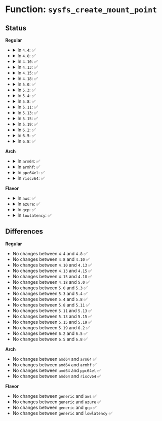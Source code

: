 # Function: <code>sysfs_create_mount_point</code>

## Status
<b>Regular</b>
<ul>
<li>
<details>
<summary>In <code>4.4</code>: ✅</summary>

```c
int sysfs_create_mount_point(struct kobject *parent_kobj, const char *name);
```

**Collision:** Unique Global

**Inline:** No

**Transformation:** False

**Instances:**

```
In fs/sysfs/dir.c (ffffffff8128cce0)
Location: fs/sysfs/dir.c:130
Inline: False
Direct callers:
  - kernel/cgroup.c:cgroup_init
  - fs/tracefs/inode.c:tracefs_init
```
**Symbols:**

```
ffffffff8128cce0-ffffffff8128cd30: sysfs_create_mount_point (STB_GLOBAL)
```
</details>
</li>
<li>
<details>
<summary>In <code>4.8</code>: ✅</summary>

```c
int sysfs_create_mount_point(struct kobject *parent_kobj, const char *name);
```

**Collision:** Unique Global

**Inline:** No

**Transformation:** False

**Instances:**

```
In fs/sysfs/dir.c (ffffffff812ba360)
Location: fs/sysfs/dir.c:130
Inline: False
Direct callers:
  - kernel/cgroup.c:cgroup_init
  - fs/tracefs/inode.c:tracefs_init
```
**Symbols:**

```
ffffffff812ba360-ffffffff812ba3b0: sysfs_create_mount_point (STB_GLOBAL)
```
</details>
</li>
<li>
<details>
<summary>In <code>4.10</code>: ✅</summary>

```c
int sysfs_create_mount_point(struct kobject *parent_kobj, const char *name);
```

**Collision:** Unique Global

**Inline:** No

**Transformation:** False

**Instances:**

```
In fs/sysfs/dir.c (ffffffff812cfa90)
Location: fs/sysfs/dir.c:130
Inline: False
Direct callers:
  - arch/x86/kernel/cpu/intel_rdt_rdtgroup.c:rdtgroup_init
  - kernel/cgroup.c:cgroup_init
  - fs/tracefs/inode.c:tracefs_init
```
**Symbols:**

```
ffffffff812cfa90-ffffffff812cfae0: sysfs_create_mount_point (STB_GLOBAL)
```
</details>
</li>
<li>
<details>
<summary>In <code>4.13</code>: ✅</summary>

```c
int sysfs_create_mount_point(struct kobject *parent_kobj, const char *name);
```

**Collision:** Unique Global

**Inline:** No

**Transformation:** False

**Instances:**

```
In fs/sysfs/dir.c (ffffffff812dd180)
Location: fs/sysfs/dir.c:130
Inline: False
Direct callers:
  - arch/x86/kernel/cpu/intel_rdt_rdtgroup.c:rdtgroup_init
  - kernel/cgroup/cgroup.c:cgroup_init
  - fs/configfs/mount.c:configfs_init
  - fs/tracefs/inode.c:tracefs_init
```
**Symbols:**

```
ffffffff812dd180-ffffffff812dd1d0: sysfs_create_mount_point (STB_GLOBAL)
```
</details>
</li>
<li>
<details>
<summary>In <code>4.15</code>: ✅</summary>

```c
int sysfs_create_mount_point(struct kobject *parent_kobj, const char *name);
```

**Collision:** Unique Global

**Inline:** No

**Transformation:** False

**Instances:**

```
In fs/sysfs/dir.c (ffffffff81301ab0)
Location: fs/sysfs/dir.c:130
Inline: False
Direct callers:
  - arch/x86/kernel/cpu/intel_rdt_rdtgroup.c:rdtgroup_init
  - kernel/cgroup/cgroup.c:cgroup_init
  - fs/configfs/mount.c:configfs_init
  - fs/tracefs/inode.c:tracefs_init
```
**Symbols:**

```
ffffffff81301ab0-ffffffff81301b00: sysfs_create_mount_point (STB_GLOBAL)
```
</details>
</li>
<li>
<details>
<summary>In <code>4.18</code>: ✅</summary>

```c
int sysfs_create_mount_point(struct kobject *parent_kobj, const char *name);
```

**Collision:** Unique Global

**Inline:** No

**Transformation:** False

**Instances:**

```
In fs/sysfs/dir.c (ffffffff8132f8e0)
Location: fs/sysfs/dir.c:134
Inline: False
Direct callers:
  - arch/x86/kernel/cpu/intel_rdt_rdtgroup.c:rdtgroup_init
  - kernel/cgroup/cgroup.c:cgroup_init
  - kernel/bpf/inode.c:bpf_init
  - fs/configfs/mount.c:configfs_init
  - fs/fuse/inode.c:fuse_init
  - fs/debugfs/inode.c:debugfs_init
  - fs/tracefs/inode.c:tracefs_init
  - fs/pstore/inode.c:init_pstore_fs
  - security/inode.c:securityfs_init
  - security/selinux/selinuxfs.c:init_sel_fs
  - security/smack/smackfs.c:init_smk_fs
  - drivers/firmware/efi/efi.c:efisubsys_init
```
**Symbols:**

```
ffffffff8132f8e0-ffffffff8132f930: sysfs_create_mount_point (STB_GLOBAL)
```
</details>
</li>
<li>
<details>
<summary>In <code>5.0</code>: ✅</summary>

```c
int sysfs_create_mount_point(struct kobject *parent_kobj, const char *name);
```

**Collision:** Unique Global

**Inline:** No

**Transformation:** False

**Instances:**

```
In fs/sysfs/dir.c (ffffffff81346c80)
Location: fs/sysfs/dir.c:135
Inline: False
Direct callers:
  - arch/x86/kernel/cpu/resctrl/rdtgroup.c:rdtgroup_init
  - kernel/cgroup/cgroup.c:cgroup_init
  - kernel/bpf/inode.c:bpf_init
  - fs/configfs/mount.c:configfs_init
  - fs/fuse/inode.c:fuse_init
  - fs/debugfs/inode.c:debugfs_init
  - fs/tracefs/inode.c:tracefs_init
  - fs/pstore/inode.c:pstore_init_fs
  - security/inode.c:securityfs_init
  - security/selinux/selinuxfs.c:init_sel_fs
  - security/smack/smackfs.c:init_smk_fs
  - drivers/firmware/efi/efi.c:efisubsys_init
```
**Symbols:**

```
ffffffff81346c80-ffffffff81346cd0: sysfs_create_mount_point (STB_GLOBAL)
```
</details>
</li>
<li>
<details>
<summary>In <code>5.3</code>: ✅</summary>

```c
int sysfs_create_mount_point(struct kobject *parent_kobj, const char *name);
```

**Collision:** Unique Global

**Inline:** No

**Transformation:** False

**Instances:**

```
In fs/sysfs/dir.c (ffffffff8136efc0)
Location: fs/sysfs/dir.c:135
Inline: False
Direct callers:
  - arch/x86/kernel/cpu/resctrl/rdtgroup.c:rdtgroup_init
  - kernel/cgroup/cgroup.c:cgroup_init
  - kernel/bpf/inode.c:bpf_init
  - fs/configfs/mount.c:configfs_init
  - fs/fuse/inode.c:fuse_init
  - fs/debugfs/inode.c:debugfs_init
  - fs/tracefs/inode.c:tracefs_init
  - fs/pstore/inode.c:pstore_init_fs
  - security/inode.c:securityfs_init
  - security/selinux/selinuxfs.c:init_sel_fs
  - security/smack/smackfs.c:init_smk_fs
  - drivers/firmware/efi/efi.c:efisubsys_init
```
**Symbols:**

```
ffffffff8136efc0-ffffffff8136f023: sysfs_create_mount_point (STB_GLOBAL)
```
</details>
</li>
<li>
<details>
<summary>In <code>5.4</code>: ✅</summary>

```c
int sysfs_create_mount_point(struct kobject *parent_kobj, const char *name);
```

**Collision:** Unique Global

**Inline:** No

**Transformation:** False

**Instances:**

```
In fs/sysfs/dir.c (ffffffff81387340)
Location: fs/sysfs/dir.c:135
Inline: False
Direct callers:
  - arch/x86/kernel/cpu/resctrl/rdtgroup.c:rdtgroup_init
  - kernel/cgroup/cgroup.c:cgroup_init
  - kernel/bpf/inode.c:bpf_init
  - fs/configfs/mount.c:configfs_init
  - fs/fuse/inode.c:fuse_init
  - fs/debugfs/inode.c:debugfs_init
  - fs/tracefs/inode.c:tracefs_init
  - fs/pstore/inode.c:pstore_init_fs
  - security/inode.c:securityfs_init
  - security/selinux/selinuxfs.c:init_sel_fs
  - security/smack/smackfs.c:init_smk_fs
  - drivers/firmware/efi/efi.c:efisubsys_init
```
**Symbols:**

```
ffffffff81387340-ffffffff813873a3: sysfs_create_mount_point (STB_GLOBAL)
```
</details>
</li>
<li>
<details>
<summary>In <code>5.8</code>: ✅</summary>

```c
int sysfs_create_mount_point(struct kobject *parent_kobj, const char *name);
```

**Collision:** Unique Global

**Inline:** No

**Transformation:** False

**Instances:**

```
In fs/sysfs/dir.c (ffffffff813d2010)
Location: fs/sysfs/dir.c:135
Inline: False
Direct callers:
  - arch/x86/kernel/cpu/resctrl/rdtgroup.c:rdtgroup_init
  - kernel/cgroup/cgroup.c:cgroup_init
  - kernel/bpf/inode.c:bpf_init
  - fs/configfs/mount.c:configfs_init
  - fs/fuse/inode.c:fuse_init
  - fs/debugfs/inode.c:debugfs_init
  - fs/tracefs/inode.c:tracefs_init
  - fs/pstore/inode.c:pstore_init_fs
  - security/inode.c:securityfs_init
  - security/selinux/selinuxfs.c:init_sel_fs
  - security/smack/smackfs.c:init_smk_fs
  - drivers/firmware/efi/efi.c:efisubsys_init
```
**Symbols:**

```
ffffffff813d2010-ffffffff813d2073: sysfs_create_mount_point (STB_GLOBAL)
```
</details>
</li>
<li>
<details>
<summary>In <code>5.11</code>: ✅</summary>

```c
int sysfs_create_mount_point(struct kobject *parent_kobj, const char *name);
```

**Collision:** Unique Global

**Inline:** No

**Transformation:** False

**Instances:**

```
In fs/sysfs/dir.c (ffffffff813e3d60)
Location: fs/sysfs/dir.c:135
Inline: False
Direct callers:
  - arch/x86/kernel/cpu/resctrl/rdtgroup.c:rdtgroup_init
  - kernel/cgroup/cgroup.c:cgroup_init
  - kernel/bpf/inode.c:bpf_init
  - fs/configfs/mount.c:configfs_init
  - fs/fuse/inode.c:fuse_init
  - fs/debugfs/inode.c:debugfs_init
  - fs/tracefs/inode.c:tracefs_init
  - fs/pstore/inode.c:pstore_init_fs
  - security/inode.c:securityfs_init
  - security/selinux/selinuxfs.c:init_sel_fs
  - security/smack/smackfs.c:init_smk_fs
  - drivers/firmware/efi/efi.c:efisubsys_init
```
**Symbols:**

```
ffffffff813e3d60-ffffffff813e3dc3: sysfs_create_mount_point (STB_GLOBAL)
```
</details>
</li>
<li>
<details>
<summary>In <code>5.13</code>: ✅</summary>

```c
int sysfs_create_mount_point(struct kobject *parent_kobj, const char *name);
```

**Collision:** Unique Global

**Inline:** No

**Transformation:** False

**Instances:**

```
In fs/sysfs/dir.c (ffffffff813ea960)
Location: fs/sysfs/dir.c:135
Inline: False
Direct callers:
  - arch/x86/kernel/cpu/resctrl/rdtgroup.c:rdtgroup_init
  - kernel/cgroup/cgroup.c:cgroup_init
  - kernel/bpf/inode.c:bpf_init
  - fs/configfs/mount.c:configfs_init
  - fs/fuse/inode.c:fuse_init
  - fs/debugfs/inode.c:debugfs_init
  - fs/tracefs/inode.c:tracefs_init
  - fs/pstore/inode.c:pstore_init_fs
  - security/inode.c:securityfs_init
  - security/selinux/selinuxfs.c:init_sel_fs
  - security/smack/smackfs.c:init_smk_fs
  - drivers/firmware/efi/efi.c:efisubsys_init
```
**Symbols:**

```
ffffffff813ea960-ffffffff813ea9c3: sysfs_create_mount_point (STB_GLOBAL)
```
</details>
</li>
<li>
<details>
<summary>In <code>5.15</code>: ✅</summary>

```c
int sysfs_create_mount_point(struct kobject *parent_kobj, const char *name);
```

**Collision:** Unique Global

**Inline:** No

**Transformation:** False

**Instances:**

```
In fs/sysfs/dir.c (ffffffff8143c6e0)
Location: fs/sysfs/dir.c:135
Inline: False
Direct callers:
  - arch/x86/kernel/cpu/resctrl/rdtgroup.c:rdtgroup_init
  - kernel/cgroup/cgroup.c:cgroup_init
  - kernel/bpf/inode.c:bpf_init
  - fs/configfs/mount.c:configfs_init
  - fs/fuse/inode.c:fuse_init
  - fs/debugfs/inode.c:debugfs_init
  - fs/tracefs/inode.c:tracefs_init
  - fs/pstore/inode.c:pstore_init_fs
  - security/inode.c:securityfs_init
  - security/selinux/selinuxfs.c:init_sel_fs
  - security/smack/smackfs.c:init_smk_fs
  - drivers/firmware/efi/efi.c:efisubsys_init
```
**Symbols:**

```
ffffffff8143c6e0-ffffffff8143c743: sysfs_create_mount_point (STB_GLOBAL)
```
</details>
</li>
<li>
<details>
<summary>In <code>5.19</code>: ✅</summary>

```c
int sysfs_create_mount_point(struct kobject *parent_kobj, const char *name);
```

**Collision:** Unique Global

**Inline:** No

**Transformation:** False

**Instances:**

```
In fs/sysfs/dir.c (ffffffff814b7d60)
Location: fs/sysfs/dir.c:134
Inline: False
Direct callers:
  - arch/x86/kernel/cpu/resctrl/rdtgroup.c:rdtgroup_init
  - kernel/cgroup/cgroup.c:cgroup_init
  - kernel/bpf/inode.c:bpf_init
  - fs/configfs/mount.c:configfs_init
  - fs/fuse/inode.c:fuse_init
  - fs/debugfs/inode.c:debugfs_init
  - fs/tracefs/inode.c:tracefs_init
  - fs/pstore/inode.c:pstore_init_fs
  - security/inode.c:securityfs_init
  - security/selinux/selinuxfs.c:init_sel_fs
  - security/smack/smackfs.c:init_smk_fs
  - drivers/firmware/efi/efi.c:efisubsys_init
```
**Symbols:**

```
ffffffff814b7d60-ffffffff814b7dd2: sysfs_create_mount_point (STB_GLOBAL)
```
</details>
</li>
<li>
<details>
<summary>In <code>6.2</code>: ✅</summary>

```c
int sysfs_create_mount_point(struct kobject *parent_kobj, const char *name);
```

**Collision:** Unique Global

**Inline:** No

**Transformation:** False

**Instances:**

```
In fs/sysfs/dir.c (ffffffff8154f280)
Location: fs/sysfs/dir.c:134
Inline: False
Direct callers:
  - arch/x86/kernel/cpu/resctrl/rdtgroup.c:rdtgroup_init
  - kernel/cgroup/cgroup.c:cgroup_init
  - kernel/bpf/inode.c:bpf_init
  - fs/configfs/mount.c:configfs_init
  - fs/fuse/inode.c:fuse_init
  - fs/debugfs/inode.c:debugfs_init
  - fs/tracefs/inode.c:tracefs_init
  - fs/pstore/inode.c:pstore_init_fs
  - security/inode.c:securityfs_init
  - security/selinux/selinuxfs.c:init_sel_fs
  - security/smack/smackfs.c:init_smk_fs
  - drivers/firmware/efi/efi.c:efisubsys_init
```
**Symbols:**

```
ffffffff8154f280-ffffffff8154f2f2: sysfs_create_mount_point (STB_GLOBAL)
```
</details>
</li>
<li>
<details>
<summary>In <code>6.5</code>: ✅</summary>

```c
int sysfs_create_mount_point(struct kobject *parent_kobj, const char *name);
```

**Collision:** Unique Global

**Inline:** No

**Transformation:** False

**Instances:**

```
In fs/sysfs/dir.c (ffffffff81586f50)
Location: fs/sysfs/dir.c:134
Inline: False
Direct callers:
  - arch/x86/kernel/cpu/resctrl/rdtgroup.c:rdtgroup_init
  - kernel/cgroup/cgroup.c:cgroup_init
  - kernel/bpf/inode.c:bpf_init
  - fs/configfs/mount.c:configfs_init
  - fs/fuse/inode.c:fuse_init
  - fs/debugfs/inode.c:debugfs_init
  - fs/tracefs/inode.c:tracefs_init
  - fs/pstore/inode.c:pstore_init_fs
  - security/inode.c:securityfs_init
  - security/selinux/selinuxfs.c:init_sel_fs
  - security/smack/smackfs.c:init_smk_fs
  - drivers/firmware/efi/efi.c:efisubsys_init
```
**Symbols:**

```
ffffffff81586f50-ffffffff81586fc2: sysfs_create_mount_point (STB_GLOBAL)
```
</details>
</li>
<li>
<details>
<summary>In <code>6.8</code>: ✅</summary>

```c
int sysfs_create_mount_point(struct kobject *parent_kobj, const char *name);
```

**Collision:** Unique Global

**Inline:** No

**Transformation:** False

**Instances:**

```
In fs/sysfs/dir.c (ffffffff815bfae0)
Location: fs/sysfs/dir.c:134
Inline: False
Direct callers:
  - arch/x86/kernel/cpu/resctrl/rdtgroup.c:rdtgroup_init
  - kernel/cgroup/cgroup.c:cgroup_init
  - kernel/bpf/inode.c:bpf_init
  - fs/configfs/mount.c:configfs_init
  - fs/fuse/inode.c:fuse_init
  - fs/debugfs/inode.c:debugfs_init
  - fs/tracefs/inode.c:tracefs_init
  - fs/pstore/inode.c:pstore_init_fs
  - security/inode.c:securityfs_init
  - security/selinux/selinuxfs.c:init_sel_fs
  - security/smack/smackfs.c:init_smk_fs
  - drivers/firmware/efi/efi.c:efisubsys_init
```
**Symbols:**

```
ffffffff815bfae0-ffffffff815bfb52: sysfs_create_mount_point (STB_GLOBAL)
```
</details>
</li>
</ul>
<b>Arch</b>
<ul>
<li>
<details>
<summary>In <code>arm64</code>: ✅</summary>

```c
int sysfs_create_mount_point(struct kobject *parent_kobj, const char *name);
```

**Collision:** Unique Global

**Inline:** No

**Transformation:** False

**Instances:**

```
In fs/sysfs/dir.c (ffff800010457148)
Location: fs/sysfs/dir.c:135
Inline: False
Direct callers:
  - kernel/cgroup/cgroup.c:cgroup_init
  - kernel/bpf/inode.c:bpf_init
  - fs/configfs/mount.c:configfs_init
  - fs/fuse/inode.c:fuse_init
  - fs/debugfs/inode.c:debugfs_init
  - fs/tracefs/inode.c:tracefs_init
  - fs/pstore/inode.c:pstore_init_fs
  - security/inode.c:securityfs_init
  - security/selinux/selinuxfs.c:init_sel_fs
  - security/smack/smackfs.c:init_smk_fs
  - drivers/firmware/efi/efi.c:efisubsys_init
```
**Symbols:**

```
ffff800010457148-ffff8000104571c8: sysfs_create_mount_point (STB_GLOBAL)
```
</details>
</li>
<li>
<details>
<summary>In <code>armhf</code>: ✅</summary>

```c
int sysfs_create_mount_point(struct kobject *parent_kobj, const char *name);
```

**Collision:** Unique Global

**Inline:** No

**Transformation:** False

**Instances:**

```
In fs/sysfs/dir.c (c0619130)
Location: fs/sysfs/dir.c:135
Inline: False
Direct callers:
  - kernel/cgroup/cgroup.c:cgroup_init
  - kernel/bpf/inode.c:bpf_init
  - fs/configfs/mount.c:configfs_init
  - fs/fuse/inode.c:fuse_init
  - fs/debugfs/inode.c:debugfs_init
  - fs/tracefs/inode.c:tracefs_init
  - fs/pstore/inode.c:pstore_init_fs
  - security/inode.c:securityfs_init
  - security/selinux/selinuxfs.c:init_sel_fs
  - security/smack/smackfs.c:init_smk_fs
  - drivers/firmware/efi/efi.c:efisubsys_init
```
**Symbols:**

```
c0619130-c0619184: sysfs_create_mount_point (STB_GLOBAL)
```
</details>
</li>
<li>
<details>
<summary>In <code>ppc64el</code>: ✅</summary>

```c
int sysfs_create_mount_point(struct kobject *parent_kobj, const char *name);
```

**Collision:** Unique Global

**Inline:** No

**Transformation:** False

**Instances:**

```
In fs/sysfs/dir.c (c0000000005714d0)
Location: fs/sysfs/dir.c:135
Inline: False
Direct callers:
  - kernel/cgroup/cgroup.c:cgroup_init
  - kernel/bpf/inode.c:bpf_init
  - fs/configfs/mount.c:configfs_init
  - fs/fuse/inode.c:fuse_init
  - fs/debugfs/inode.c:debugfs_init
  - fs/tracefs/inode.c:tracefs_init
  - fs/pstore/inode.c:pstore_init_fs
  - security/inode.c:securityfs_init
  - security/selinux/selinuxfs.c:init_sel_fs
  - security/smack/smackfs.c:init_smk_fs
```
**Symbols:**

```
c0000000005714d0-c000000000571570: sysfs_create_mount_point (STB_GLOBAL)
```
</details>
</li>
<li>
<details>
<summary>In <code>riscv64</code>: ✅</summary>

```c
int sysfs_create_mount_point(struct kobject *parent_kobj, const char *name);
```

**Collision:** Unique Global

**Inline:** No

**Transformation:** False

**Instances:**

```
In fs/sysfs/dir.c (ffffffe0002e86c4)
Location: fs/sysfs/dir.c:135
Inline: False
Direct callers:
  - kernel/cgroup/cgroup.c:cgroup_init
  - kernel/bpf/inode.c:bpf_init
  - fs/configfs/mount.c:configfs_init
  - fs/fuse/inode.c:fuse_init
  - fs/debugfs/inode.c:debugfs_init
  - fs/tracefs/inode.c:tracefs_init
  - fs/pstore/inode.c:pstore_init_fs
  - security/inode.c:securityfs_init
  - security/selinux/selinuxfs.c:init_sel_fs
  - security/smack/smackfs.c:init_smk_fs
```
**Symbols:**

```
ffffffe0002e86c4-ffffffe0002e8732: sysfs_create_mount_point (STB_GLOBAL)
```
</details>
</li>
</ul>
<b>Flavor</b>
<ul>
<li>
<details>
<summary>In <code>aws</code>: ✅</summary>

```c
int sysfs_create_mount_point(struct kobject *parent_kobj, const char *name);
```

**Collision:** Unique Global

**Inline:** No

**Transformation:** False

**Instances:**

```
In fs/sysfs/dir.c (ffffffff8137f920)
Location: fs/sysfs/dir.c:135
Inline: False
Direct callers:
  - arch/x86/kernel/cpu/resctrl/rdtgroup.c:rdtgroup_init
  - kernel/cgroup/cgroup.c:cgroup_init
  - kernel/bpf/inode.c:bpf_init
  - fs/configfs/mount.c:configfs_init
  - fs/fuse/inode.c:fuse_init
  - fs/debugfs/inode.c:debugfs_init
  - fs/tracefs/inode.c:tracefs_init
  - fs/pstore/inode.c:pstore_init_fs
  - security/inode.c:securityfs_init
  - security/selinux/selinuxfs.c:init_sel_fs
  - security/smack/smackfs.c:init_smk_fs
  - drivers/firmware/efi/efi.c:efisubsys_init
```
**Symbols:**

```
ffffffff8137f920-ffffffff8137f983: sysfs_create_mount_point (STB_GLOBAL)
```
</details>
</li>
<li>
<details>
<summary>In <code>azure</code>: ✅</summary>

```c
int sysfs_create_mount_point(struct kobject *parent_kobj, const char *name);
```

**Collision:** Unique Global

**Inline:** No

**Transformation:** False

**Instances:**

```
In fs/sysfs/dir.c (ffffffff813703b0)
Location: fs/sysfs/dir.c:135
Inline: False
Direct callers:
  - arch/x86/kernel/cpu/resctrl/rdtgroup.c:rdtgroup_init
  - kernel/cgroup/cgroup.c:cgroup_init
  - kernel/bpf/inode.c:bpf_init
  - fs/configfs/mount.c:configfs_init
  - fs/fuse/inode.c:fuse_init
  - fs/debugfs/inode.c:debugfs_init
  - fs/tracefs/inode.c:tracefs_init
  - fs/pstore/inode.c:pstore_init_fs
  - security/inode.c:securityfs_init
  - security/selinux/selinuxfs.c:init_sel_fs
  - security/smack/smackfs.c:init_smk_fs
  - drivers/firmware/efi/efi.c:efisubsys_init
```
**Symbols:**

```
ffffffff813703b0-ffffffff81370413: sysfs_create_mount_point (STB_GLOBAL)
```
</details>
</li>
<li>
<details>
<summary>In <code>gcp</code>: ✅</summary>

```c
int sysfs_create_mount_point(struct kobject *parent_kobj, const char *name);
```

**Collision:** Unique Global

**Inline:** No

**Transformation:** False

**Instances:**

```
In fs/sysfs/dir.c (ffffffff8137d3f0)
Location: fs/sysfs/dir.c:135
Inline: False
Direct callers:
  - arch/x86/kernel/cpu/resctrl/rdtgroup.c:rdtgroup_init
  - kernel/cgroup/cgroup.c:cgroup_init
  - kernel/bpf/inode.c:bpf_init
  - fs/configfs/mount.c:configfs_init
  - fs/fuse/inode.c:fuse_init
  - fs/debugfs/inode.c:debugfs_init
  - fs/tracefs/inode.c:tracefs_init
  - fs/pstore/inode.c:pstore_init_fs
  - security/inode.c:securityfs_init
  - security/selinux/selinuxfs.c:init_sel_fs
  - security/smack/smackfs.c:init_smk_fs
  - drivers/firmware/efi/efi.c:efisubsys_init
```
**Symbols:**

```
ffffffff8137d3f0-ffffffff8137d453: sysfs_create_mount_point (STB_GLOBAL)
```
</details>
</li>
<li>
<details>
<summary>In <code>lowlatency</code>: ✅</summary>

```c
int sysfs_create_mount_point(struct kobject *parent_kobj, const char *name);
```

**Collision:** Unique Global

**Inline:** No

**Transformation:** False

**Instances:**

```
In fs/sysfs/dir.c (ffffffff81390ed0)
Location: fs/sysfs/dir.c:135
Inline: False
Direct callers:
  - arch/x86/kernel/cpu/resctrl/rdtgroup.c:rdtgroup_init
  - kernel/cgroup/cgroup.c:cgroup_init
  - kernel/bpf/inode.c:bpf_init
  - fs/configfs/mount.c:configfs_init
  - fs/fuse/inode.c:fuse_init
  - fs/debugfs/inode.c:debugfs_init
  - fs/tracefs/inode.c:tracefs_init
  - fs/pstore/inode.c:pstore_init_fs
  - security/inode.c:securityfs_init
  - security/selinux/selinuxfs.c:init_sel_fs
  - security/smack/smackfs.c:init_smk_fs
  - drivers/firmware/efi/efi.c:efisubsys_init
```
**Symbols:**

```
ffffffff81390ed0-ffffffff81390f33: sysfs_create_mount_point (STB_GLOBAL)
```
</details>
</li>
</ul>

## Differences
<b>Regular</b>
<ul>
<li>
No changes between <code>4.4</code> and <code>4.8</code> ✅
</li>
<li>
No changes between <code>4.8</code> and <code>4.10</code> ✅
</li>
<li>
No changes between <code>4.10</code> and <code>4.13</code> ✅
</li>
<li>
No changes between <code>4.13</code> and <code>4.15</code> ✅
</li>
<li>
No changes between <code>4.15</code> and <code>4.18</code> ✅
</li>
<li>
No changes between <code>4.18</code> and <code>5.0</code> ✅
</li>
<li>
No changes between <code>5.0</code> and <code>5.3</code> ✅
</li>
<li>
No changes between <code>5.3</code> and <code>5.4</code> ✅
</li>
<li>
No changes between <code>5.4</code> and <code>5.8</code> ✅
</li>
<li>
No changes between <code>5.8</code> and <code>5.11</code> ✅
</li>
<li>
No changes between <code>5.11</code> and <code>5.13</code> ✅
</li>
<li>
No changes between <code>5.13</code> and <code>5.15</code> ✅
</li>
<li>
No changes between <code>5.15</code> and <code>5.19</code> ✅
</li>
<li>
No changes between <code>5.19</code> and <code>6.2</code> ✅
</li>
<li>
No changes between <code>6.2</code> and <code>6.5</code> ✅
</li>
<li>
No changes between <code>6.5</code> and <code>6.8</code> ✅
</li>
</ul>
<b>Arch</b>
<ul>
<li>
No changes between <code>amd64</code> and <code>arm64</code> ✅
</li>
<li>
No changes between <code>amd64</code> and <code>armhf</code> ✅
</li>
<li>
No changes between <code>amd64</code> and <code>ppc64el</code> ✅
</li>
<li>
No changes between <code>amd64</code> and <code>riscv64</code> ✅
</li>
</ul>
<b>Flavor</b>
<ul>
<li>
No changes between <code>generic</code> and <code>aws</code> ✅
</li>
<li>
No changes between <code>generic</code> and <code>azure</code> ✅
</li>
<li>
No changes between <code>generic</code> and <code>gcp</code> ✅
</li>
<li>
No changes between <code>generic</code> and <code>lowlatency</code> ✅
</li>
</ul>
